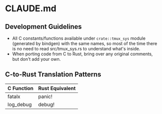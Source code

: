 # CLAUDE.md

## Development Guidelines

- All C constants/functions available under `crate::tmux_sys` module (generated by bindgen) with the same names, so most of the time there is no need to read src/tmux_sys.rs to understand what's inside.
- When porting code from C to Rust, bring over any original comments, but don't add your own.

## C-to-Rust Translation Patterns

C Function | Rust Equivalent
--- | ---
fatalx | panic!
log_debug | debug!
